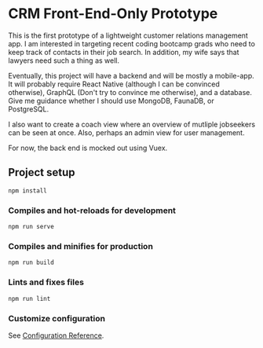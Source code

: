 # CRM Front-End-Only Prototype

This is the first prototype of a lightweight customer relations management app. I am interested in targeting recent coding bootcamp grads who need to keep track of contacts in their job search. In addition, my wife says that lawyers need such a thing as well.

Eventually, this project will have a backend and will be mostly a mobile-app. It will probably require React Native (although I can be convinced otherwise), GraphQL (Don't try to convince me otherwise), and a database. Give me guidance whether I should use MongoDB, FaunaDB, or PostgreSQL.

I also want to create a coach view where an overview of mutliple jobseekers can be seen at once. Also, perhaps an admin view for user management.

For now, the back end is mocked out using Vuex.

## Project setup

```
npm install
```

### Compiles and hot-reloads for development

```
npm run serve
```

### Compiles and minifies for production

```
npm run build
```

### Lints and fixes files

```
npm run lint
```

### Customize configuration

See [Configuration Reference](https://cli.vuejs.org/config/).
